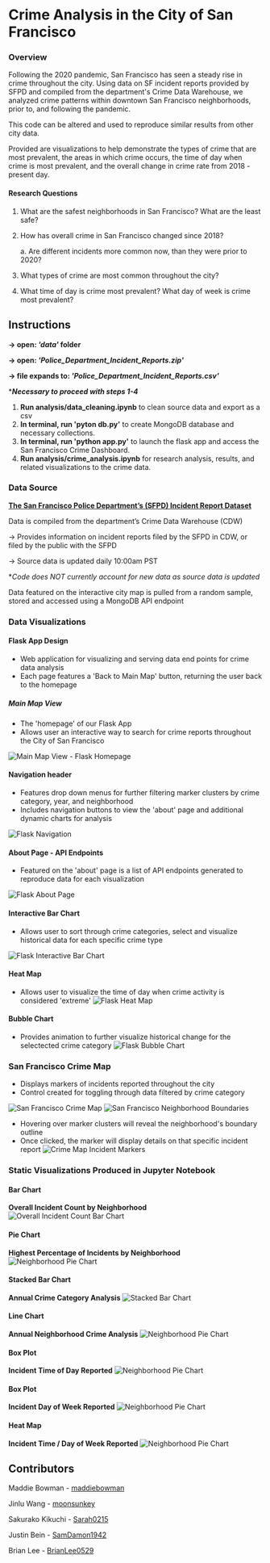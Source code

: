 # Crime Analysis in the City of San Francisco
### Overview
Following the 2020 pandemic, San Francisco has seen a steady rise in crime throughout the city. Using data on SF incident reports provided by SFPD and compiled from the department's Crime Data Warehouse, we analyzed crime patterns within downtown San Francisco neighborhoods, prior to, and following the pandemic. 

This code can be altered and used to reproduce similar results from other city data. 

Provided are visualizations to help demonstrate the types of crime that are most prevalent, the areas in which crime occurs, the time of day when crime is most prevalent, and the overall change in crime rate from 2018 - present day.

#### Research Questions
1. What are the safest neighborhoods in San Francisco? What are the least safe?
2. How has overall crime in San Francisco changed since 2018? 

    a. Are different incidents more common now, than they were prior to 2020?

3. What types of crime are most common throughout the city? 
4. What time of day is crime most prevalent? What day of week is crime most prevalent?

## Instructions
**→ open: *'data'* folder**

**→ open: *'Police_Department_Incident_Reports.zip'*** 

**→ file expands to: *'Police_Department_Incident_Reports.csv'***

****Necessary to proceed with steps 1-4***

1. **Run analysis/data_cleaning.ipynb** to clean source data and export as a csv 
2. **In terminal, run 'pyton db.py'** to create MongoDB database and necessary collections.
3. **In terminal, run 'python app.py'** to launch the flask app and access the San Francisco Crime Dashboard.
4. **Run analysis/crime_analysis.ipynb** for research analysis, results, and related visualizations to the crime data.

### Data Source
[**The San Francisco Police Department’s (SFPD) Incident Report Dataset**](https://data.sfgov.org/Public-Safety/Police-Department-Incident-Reports-2018-to-Present/wg3w-h783/data_preview) 

Data is compiled from the department’s Crime Data Warehouse (CDW)

→ Provides information on incident reports filed by the SFPD in CDW, or filed by the public with the SFPD

→ Source data is updated daily 10:00am PST

**Code does NOT currently account for new data as source data is updated*

Data featured on the interactive city map is pulled from a random sample, stored and accessed using a MongoDB API endpoint

### Data Visualizations 
#### Flask App Design
* Web application for visualizing and serving data end points for crime data analysis
* Each page features a 'Back to Main Map' button, returning the user back to the homepage

##### Main Map View
* The 'homepage' of our Flask App
* Allows user an interactive way to search for crime reports throughout the City of San Francisco 

![Main Map View - Flask Homepage](./images/main_map_flask_overview.png)

 #### Navigation header 
 * Features drop down menus for further filtering marker clusters by crime category, year, and neighborhood
 * Includes navigation buttons to view the 'about' page and additional dynamic charts for analysis

![Flask Navigation](./images/dropdowns_navigation_bar.png)
 #### About Page - API Endpoints
 * Featured on the 'about' page is a list of API endpoints generated to reproduce data for each visualization

![Flask About Page](./images/api_endpoints_about_page.png)

 #### Interactive Bar Chart
 * Allows user to sort through crime categories, select and visualize historical data for each specific crime type

![Flask Interactive Bar Chart](./images/interactive_bar_chart.png)

 #### Heat Map
 * Allows user to visualize the time of day when crime activity is considered 'extreme'
![Flask Heat Map](./images/heatmap_flask.png)

 #### Bubble Chart
 * Provides animation to further visualize historical change for the selectected crime category
![Flask Bubble Chart](./images/bubble_animation_over_time.png)

### San Francisco Crime Map
* Displays markers of incidents reported throughout the city
* Control created for toggling through data filtered by crime category

![San Francisco Crime Map](./images/main_map_view.png)
![San Francisco Neighborhood Boundaries](./images/leaflet_neighborhood_boundaries.png)
* Hovering over marker clusters will reveal the neighborhood's boundary outline
* Once clicked, the marker will display details on that specific incident report
![Crime Map Incident Markers](./images/leaflet_incident_markers.png)

### Static Visualizations Produced in Jupyter Notebook
#### Bar Chart
**Overall Incident Count by Neighborhood**
 ![Overall Incident Count Bar Chart](./images/neighborhood_incidents_bar_chart.png)

#### Pie Chart
**Highest Percentage of Incidents by Neighborhood**
 ![Neighborhood Pie Chart](./images/neighborhood_incidents_pie_chart.png)

#### Stacked Bar Chart
**Annual Crime Category Analysis**
![Stacked Bar Chart](./images/Crime_Trends.png)

#### Line Chart
**Annual Neighborhood Crime Analysis**
![Neighborhood Pie Chart](./images/Trends_line_chart.png)


#### Box Plot
**Incident Time of Day Reported**
![Neighborhood Pie Chart](./images/Incidents_timeofday.png)

#### Box Plot
**Incident Day of Week Reported**
![Neighborhood Pie Chart](./images/Incidents_day_week.png)

#### Heat Map
**Incident Time / Day of Week Reported**
![Neighborhood Pie Chart](./images/heatmap_sb.png)

## Contributors
Maddie Bowman - [maddiebowman](https://github.com/maddiebowman)

Jinlu Wang - [moonsunkey](https://github.com/moonsunkey)

Sakurako Kikuchi - [Sarah0215](https://github.com/Sarah0215)

Justin Bein - [SamDamon1942](https://github.com/SamDamon1942)

Brian Lee - [BrianLee0529](https://github.com/BrianLee0529)